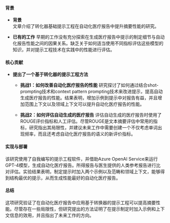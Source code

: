 #### 背景
- **背景**       
    文章介绍了转化器基础提示工程在自动化医疗报告中提升摘要性能的研究。

- **已有的工作**
    早期的工作没有充分探索在生成医疗报告中提示的制定细节与自动化报告性能之间的因果关系。缺乏关于如何适当使用不同指标评估这些模型的知识，并对提示工程技术在实践中的性能进行评估。

#### 核心贡献
- **提出了一个基于转化器的提示工程方法**
    - **挑战1：如何改善自动化医疗报告的性能**
        研究探讨了如何通过结合shot-prompting技术和context pattern prompting技术来改进提示，提高自动生成医疗报告的性能。结果表明，增加示例到提示中对报告有益，并且增加范围上下文以及领域上下文可以提升自动化医疗报告的性能。

    - **挑战2：如何评估自动生成的医疗报告**
        评估自动生成的医疗报告时使用了ROUGE评价指标和人工评估。尽管ROUGE是文本摘要评估中常用的指标，研究指出其局限性，并建议未来工作中需要创建一个不仅考虑单词出现频率，而且还考虑自动化医疗报告的语义的新评价指标。

#### 实现与部署
该研究使用了自我编写的提示工程软件，并借助Azure OpenAI Service来运行GPT-4模型，生成自动化医疗报告。所得报告与医生提供的人类参考报告进行比对评估。实验结果表明，制定提示时加入两个示例以及范畴和领域上下文，能够得到结构最优的提示，从而生成性能最好的自动化医疗报告。

#### 总结
这项研究验证了在自动化医疗报告中应用基于转换器的提示工程可以提高摘要性能。尽管存在一些局限性，但研究提出的方法证明了在提示制定时加入示例和上下文信息的效用，并且指出了未来工作的方向。